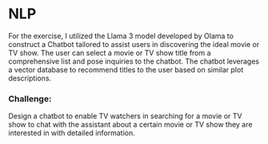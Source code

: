 <h1><strong>NLP</strong></h1>

For the exercise, I utilized the Llama 3 model developed by Olama to construct a Chatbot tailored to assist users in discovering the ideal movie or TV show. The user can select a movie or TV show title from a comprehensive list and pose inquiries to the chatbot. The chatbot leverages a vector database to recommend titles to the user based on similar plot descriptions.
<h3><strong>Challenge:</strong></h3>
Design a chatbot to enable TV watchers in searching for a movie or TV show to chat with the assistant about a certain movie or TV show they are interested in with detailed information.


